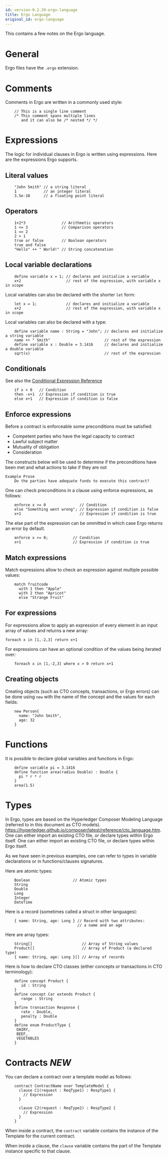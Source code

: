 ```yaml
---
id: version-0.2.39-ergo-language
title: Ergo Language
original_id: ergo-language
---
```


This contains a few notes on the Ergo language.

# General

Ergo files have the ``.ergo`` extension.

# Comments

Comments in Ergo are written in a commonly used style:


```
    // This is a single line comment
    /* This comment spans multiple lines
       and it can also be /* nested */ */
```

# Expressions

The logic for individual clauses in Ergo is written using expressions.
Here are the expressions Ergo supports.

## Literal values

```
    "John Smith" // a string literal
    1            // an integer literal
    3.5e-10      // a floating point literal
```

## Operators

```
    1+2*3                // Arithmetic operators
    1 <= 3               // Comparison operators
    1 == 2
    2 > 1
    true or false        // Boolean operators
    true and false
    "Hello" ++ " World!" // String concatenation
```

## Local variable declarations

```
    define variable x = 1; // declares and initialize a variable
    x+2                    // rest of the expression, with variable x in scope
```

Local variables can also be declared with the shorter `let` form:

```
    let x = 1;             // declares and initialize a variable
    x+2                    // rest of the expression, with variable x in scope
```

Local variables can also be declared with a type:


```
    define variable name : String = "John"; // declares and initialize a string variable
    name ++ " Smith"                        // rest of the expression
    define variable x : Double = 3.1416     // declares and initialize a double variable
    sqrt(x)                                 // rest of the expression
```

## Conditionals

See also the [Conditional Expression Reference](ergo-conditional-expressions.md)  

```
    if x < 0   // Condition
    then -x+1  // Expression if condition is true
    else x+1   // Expression if condition is false
```

## Enforce expressions

Before  a contract is enforceable some preconditions must be satisfied:
- Competent parties who have the legal capacity to contract
- Lawful subject matter
- Mutuality of obligation
- Consideration

The constructs below will be used to determine if the preconditions have been met and what actions to take if they are not

```
Example Prose
    Do the parties have adequate funds to execute this contract?  
```

One can check preconditions in a clause using enforce expressions, as
follows:

```
    enforce x >= 0               // Condition
    else "Something went wrong"; // Expression if condition is false
    x+1                          // Expression if condition is true
```

The else part of the expression can be ommitted in which case Ergo
returns an error by default.

```
    enforce x >= 0;           // Condition
    x+1                       // Expression if condition is true
```

## Match expressions

Match expressions allow to check an expression against multiple possible
values:

```
    match fruitcode
      with 1 then "Apple"
      with 2 then "Apricot"
      else "Strange Fruit"
```

## For expressions

For expressions allow to apply an expression of every element in an
input array of values and returns a new array:

```
foreach x in [1,-2,3] return x+1
```

For expressions can have an optional condition of the values being
iterated over:

```
    foreach x in [1,-2,3] where x > 0 return x+1
```

## Creating objects

Creating objects (such as CTO concepts, transactions, or Ergo errors)
can be done using ``new`` with the name of the concept and the values
for each fields:

```
    new Person{
      name: "John Smith",
      age: 32
    }
```

# Functions

It is possible to declare global variables and functions in Ergo:

```
    define variable pi = 3.1416
    define function area(radius Double) : Double {
      pi * r * r
    }
    area(1.5)
```

# Types

In Ergo, types are based on the Hyperledger Composer Modeling Language (referred to in this document as CTO models). https://hyperledger.github.io/composer/latest/reference/cto_language.htm. One can either import an existing CTO file, or declare types within Ergo itself. One can either import an existing CTO file, or declare types within Ergo
itself.

As we have seen in previous examples, one can refer to types in variable
declarations or in functions/clauses signatures.

Here are atomic types:

```
    Boolean                   // Atomic types
    String
    Double
    Long
    Integer
    DateTime
```

Here is a record (sometimes called a struct in other languages):

```
    { name: String, age: Long } // Record with two attributes:
                                // a name and an age
```

Here are array types:

```
    String[]                      // Array of String values
    Product[]                     // Array of Product (a declared type)
    { name: String, age: Long }[] // Array of records
```

Here is how to declare CTO classes (either concepts or transactions in
CTO terminology):

```
    define concept Product {
       id : String
    }
    define concept Car extends Product {
       range : String
    }
    define transaction Response {
       rate : Double,
       penalty : Double
    }
    define enum ProductType {
     DAIRY,
     BEEF,
     VEGETABLES
    }
```

# Contracts *NEW*

You can declare a contract over a template model as follows:

```
    contract ContractName over TemplateModel {
      clause C1(request : ReqType1) : RespType1 {
        // Expression
      }

      clause C2(request : ReqType2) : RespType2 {
        // Expression
      }
    }
```

When inside a contract, the `contract` variable contains the instance
of the Template for the current contract.

When inside a clause, the `clause` variable contains the part of the
Template instance specific to that clause.
